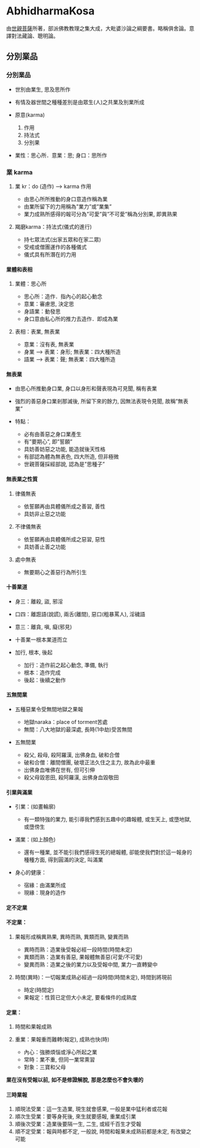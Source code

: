 # AbhidharmaKosa

由[世親菩薩](https://zh.wikipedia.org/wiki/%E4%B8%96%E4%BA%B2)所著，部派佛教教理之集大成，大毗婆沙論之綱要書。略稱俱舍論。意譯對法藏論、聰明論。

## 分別業品

### 分別業品

-   世別由業生,  思及思所作
-   有情及器世間之種種差別是由眾生(人)之共業及別業所成
-   原意(karma)

	1.  作用
	2.  持法式
	3.  分別果

-   業性：思心所．意業：思;  身口：思所作

### 業 karma

1.  業 kr：do (造作) —> karma 作用

	-   由思心所所推動的身口意造作稱為業
	-   由業所留下的力用稱為”業力”或”業集”
	-   業力成熟所感得的報可分為”可愛”與”不可愛”稱為分別果, 即異熟果

2.  羯磨karma：持法式(儀式的進行)

	-   持七眾法式(出家五眾和在家二眾)
	-   受戒或僧團運作的各種儀式
	-   儀式具有所潛在的力用

#### 業體和表相

1.  業體：思心所

	-   思心所：造作．指內心的起心動念
	-   意業：審慮思, 決定思
	-   身語業：動發思
	-   身口意由私心所的推力去造作．即成為業

2.  表相：表業,  無表業

	-   意業：沒有表,  無表業
	-   身業 —> 表業：身形;  無表業：四大種所造
	-   語業 —> 表業：聲;  無表業：四大種所造

#### 無表業

-   由思心所推動身口業,  身口以身形和聲表現為可見聞,  稱有表業
-   強烈的善惡身口業剎那滅後,  所留下來的餘力,  因無法表現令見聞,  故稱”無表業”
-   特點：

	-   必有由善惡之身口業產生
	-   有”要期心”,  即”誓願”
	-   具妨善妨惡之功能,  能造就後天性格
	-   有部認為體為無表色,  四大所造,  但非極微
	-   世親菩薩採經部說,  認為是”思種子”

#### 無表業之性質

1.  律儀無表

	-   依誓願再由具體儀所成之善習,  善性
	-   具妨非止惡之功能

2.  不律儀無表

	-   依誓願再由具體儀所成之惡習,  惡性
	-   具妨善止善之功能

3.  處中無表

	-   無要期心之善惡行為所引生

#### 十善業道

-   身三：離殺,  盜,  邪淫
-   口四：離誑語(說謊),  兩舌(離間),  惡口(粗暴罵人),  淫穢語
-   意三：離貪,  嗔,  癡(邪見)
-   十善業一根本業道而立
-   加行,  根本,  後起

	-   加行：造作前之起心動念,  準備,  執行
	-   根本：造作完成
	-   後起：後續之動作

#### 五無間業

-   五種惡業令受無間地獄之果報

	-   地獄naraka：place of torment苦處
	-   無間：八大地獄的最深處,  長時(1中劫)受苦無間

-   五無間業

	-   殺父,  殺母,  殺阿羅漢,  出佛身血,  破和合僧
	-   破和合僧：離間僧團,  破壞正法久住之主力,  故為此中最重
	-   出佛身血唯佛在世有,  但可引伸
	-   殺父母毀恩田,  殺阿羅漢,  出佛身血毀敬田

#### 引業與滿業

-   引業：(如畫輪廓)

	-   有一類特強的業力,  能引導我們感到五趣中的趣報體,  或生天上,  或墮地獄,  或墮傍生

-   滿業：(如上顏色)

	-   還有一種業,  並不能引我們感得生死的總報體,  卻能使我們對於這一報身的種種方面,  得到圓滿的決定,  叫滿業

-   身心的健康：

	-   宿緣：由滿業所成
	-   現緣：現身的造作

#### 定不定業

#### 不定業：

1.  果報形成稱異熟果,  異時而熟,  異類而熟,  變異而熟

	-   異時而熟：造業後受報必經一段時間(時間未定)
	-   異類而熟：造業有善惡,  果報體無善惡(可愛/不可愛)
	-   變異而熟：造業之後的業力以及受報中間,  業力一直轉變中

2.  時間(異時)：一切報業成熟必經過一段時間(時間未定),  時間到將現前

	-   時定(時間定)
	-   果報定：性質已定但大小未定,  要看條件的成熟度

#### 定業：

1.  時間和果報成熟
2.  重業：果報重而難轉(報定),  成熟也快(時)

	-   內心：強勝煩惱或淨心所起之業
	-   常時：業不重,  但同一業常熏習
	-   對象：三寶和父母

**業在沒有受報以前,**  **如不是修證解脫,**  **那是怎麼也不會失壞的**

#### 三時業報

1.  順現法受業：這一生造業, 現生就會感果, 一般是業中猛利者或花報
2.  順次生受業：要等身死後, 來生就要感報, 重業成引業
3.  順後次受業：造業後要隔一生, 二生, 或經千百生才受報
4.  順不定受業：報與時都不定, 一般說, 時間和報果未成熟前都是未定, 有改變之可能
